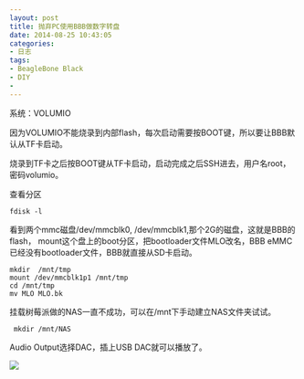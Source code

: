```yaml
---
layout: post
title: 抛弃PC使用BBB做数字转盘
date: 2014-08-25 10:43:05
categories:
- 日志
tags:
- BeagleBone Black
- DIY
- 
---
```


系统：VOLUMIO

因为VOLUMIO不能烧录到内部flash，每次启动需要按BOOT键，所以要让BBB默认从TF卡启动。

烧录到TF卡之后按BOOT键从TF卡启动，启动完成之后SSH进去，用户名root，密码volumio。

查看分区

    fdisk -l

看到两个mmc磁盘/dev/mmcblk0, /dev/mmcblk1,那个2G的磁盘，这就是BBB的flash， mount这个盘上的boot分区，把bootloader文件MLO改名，BBB eMMC已经没有bootloader文件，BBB就直接从SD卡启动。

    mkdir  /mnt/tmp
    mount /dev/mmcblk1p1 /mnt/tmp
    cd /mnt/tmp
    mv MLO MLO.bk

挂载树莓派做的NAS一直不成功，可以在/mnt下手动建立NAS文件夹试试。

     mkdir /mnt/NAS

Audio Output选择DAC，插上USB DAC就可以播放了。

![](https://github.com/bh3nvn/bh3nvn.github.io/raw/master/image/2014/2014-08-25-01.png)    






